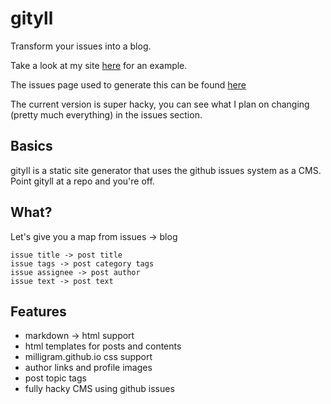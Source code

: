 # gityll
Transform your issues into a blog.

Take a look at my site <a href="http://aranlong.co.uk/contents">here</a> for an example.

The issues page used to generate this can be found <a href="https://github.com/AranScope/test-repo/issues">here</a>

The current version is super hacky, you can see what I plan on changing (pretty much everything) in the issues section.

## Basics
gityll is a static site generator that uses the github issues system as a CMS. Point gityll at a repo and you're off. 

## What?
Let's give you a map from issues -> blog
```
issue title -> post title
issue tags -> post category tags
issue assignee -> post author
issue text -> post text
```

## Features
- markdown -> html support
- html templates for posts and contents
- milligram.github.io css support
- author links and profile images
- post topic tags
- fully hacky CMS using github issues

